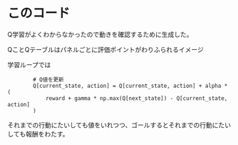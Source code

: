 # このコード

Q学習がよくわからなかったので動きを確認するために生成した。

QことQテーブルはパネルごとに評価ポイントがわりふられるイメージ

学習ループでは
```
        # Q値を更新
        Q[current_state, action] = Q[current_state, action] + alpha * (
            reward + gamma * np.max(Q[next_state]) - Q[current_state, action]
        )
```

それまでの行動にたいしても値をいれつつ、ゴールするとそれまでの行動にたいしても報酬をわたす。


